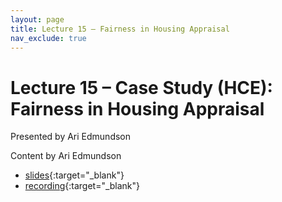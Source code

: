 ```yaml
---
layout: page
title: Lecture 15 – Fairness in Housing Appraisal
nav_exclude: true
---
```


# Lecture 15 – Case Study (HCE): Fairness in Housing Appraisal

Presented by Ari Edmundson

Content by Ari Edmundson

- [slides](https://docs.google.com/presentation/d/1NnrAdMJJMcZweRpzYgGYUnDfkgfcE3wDzTK3s2yRPNE/edit?usp=sharing){:target="_blank"}
- [recording](https://youtu.be/qk8eDD3vGLM){:target="_blank"}
